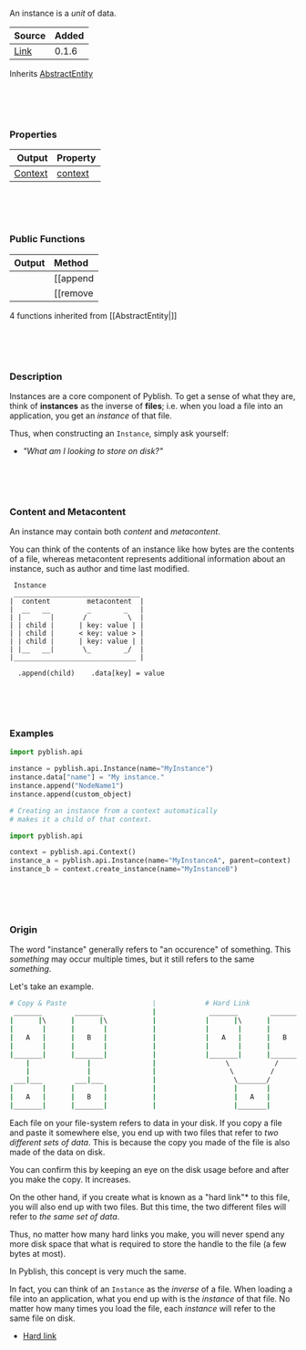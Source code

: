 An instance is a *unit* of data.

| Source     | Added
|------------|---------
|[Link][]    | 0.1.6

Inherits [AbstractEntity](pages/AbstractEntity.md)

[Link]: https://github.com/pyblish/pyblish/blob/6e9bfce6254ea56411af857afa49423a57f7b425/pyblish/plugin.py#L572

<br>
<br>
<br>

### Properties

| Output                           | Property                                       |
|---------------------------------:|:-----------------------------------------------|
| [Context](pages/Context.md) | [context](pages/Instance.context.md)

<br>
<br>
<br>

### Public Functions

| Output        | Method                                                      |
|--------------:|:------------------------------------------------------------|
|               | [[append|Instance.append]](object)
|               | [[remove|Instance.remove]](object)

4 functions inherited from [[AbstractEntity|]]

<br>
<br>
<br>

### Description

Instances are a core component of Pyblish. To get a sense of what they are, think of **instances** as the inverse of **files**; i.e. when you load a file into an application, you get an *instance* of that file.

Thus, when constructing an `Instance`, simply ask yourself:

- *"What am I looking to store on disk?"*

<br>
<br>
<br>

### Content and Metacontent

An instance may contain both *content* and *metacontent*.

You can think of the contents of an instance like how bytes are the contents of a file, whereas metacontent represents additional information about an instance, such as author and time last modified.

```
 Instance
 _______________________________
|  content         metacontent  |
|  __   __         _        _   |
| |       |       /          \  |
| | child |      | key: value | |
| | child |      < key: value > |
| | child |      | key: value | |
| |__   __|       \_        _/  |
|______________________________ |

  .append(child)    .data[key] = value
```

<br>
<br>
<br>

### Examples

```python
import pyblish.api

instance = pyblish.api.Instance(name="MyInstance")
instance.data["name"] = "My instance."
instance.append("NodeName1")
instance.append(custom_object)
```

```python
# Creating an instance from a context automatically
# makes it a child of that context.

import pyblish.api

context = pyblish.api.Context()
instance_a = pyblish.api.Instance(name="MyInstanceA", parent=context)
instance_b = context.create_instance(name="MyInstanceB")
```

<br>
<br>
<br>

### Origin

The word "instance" generally refers to "an occurence" of something. This *something* may occur multiple times, but it still refers to the same *something*.

Let's take an example.

```bash
# Copy & Paste                     |            # Hard Link
 _______        _______            |             _______        _______   
|      |\      |      |\           |            |      |\      |      |\  
|       |      |       |           |            |       |      |       |  
|   A   |      |   B   |           |            |   A   |      |   B   |  
|       |      |       |           |            |       |      |       |  
|_______|      |_______|           |            |_______|      |_______|  
    |              |               |                 \           /
    |              |               |                  \         / 
 ___|___        ___|___            |                   \_______/
|       |      |       |           |                   |       |
|   A   |      |   B   |           |                   |   A   |
|_______|      |_______|           |                   |_______|
```

Each file on your file-system refers to data in your disk. If you copy a file and paste it somewhere else, you end up with two files that refer to *two different sets of data*. This is because the copy you made of the file is also made of the data on disk.

You can confirm this by keeping an eye on the disk usage before and after you make the copy. It increases.

On the other hand, if you create what is known as a "hard link"* to this file, you will also end up with two files. But this time, the two different files will refer to *the same set of data*.

Thus, no matter how many hard links you make, you will never spend any more disk space that what is required to store the handle to the file (a few bytes at most).

In Pyblish, this concept is very much the same.

In fact, you can think of an `Instance` as the *inverse* of a file. When loading a file into an application, what you end up with is the *instance* of that file. No matter how many times you load the file, each *instance* will refer to the same file on disk.

* [Hard link](http://en.wikipedia.org/wiki/Hard_link)